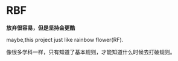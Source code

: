 # RBF
**放弃很容易，但是坚持会更酷**

maybe,this project just like rainbow flower(RF).

像很多学科一样，只有知道了基本规则，才能知道什么时候去打破规则。
